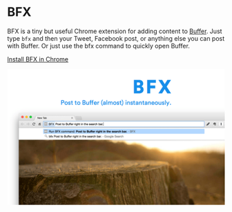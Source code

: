 BFX
===

BFX is a tiny but useful Chrome extension for adding content to [Buffer](https://buffer.com/). Just type `bfx` and then your Tweet, Facebook post, or anything else you can post with Buffer. Or just use the bfx command to quickly open Buffer.

<a href="https://chrome.google.com/webstore/detail/bfx/jknjjeclphpboefpefeecffanejooofo" class="btn btn-primary">Install BFX in Chrome</a>

![Screenshot of BFX](https://raw.githubusercontent.com/lachlanjc/bfx/master/screenshot.png)
